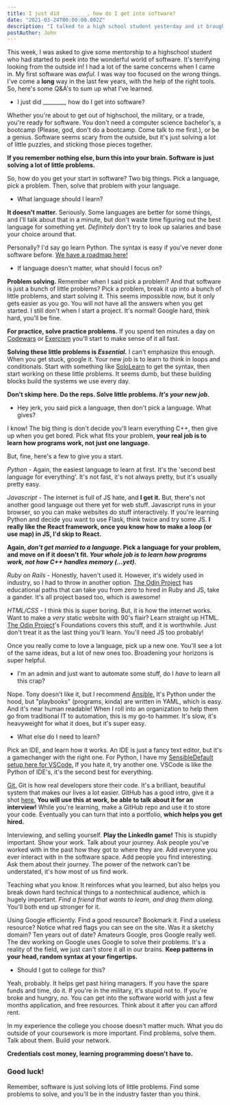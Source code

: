 ```yaml
---
title: I just did ________, how do I get into software?
date: "2021-03-24T00:00:00.002Z"
description: "I talked to a high school student yesterday and it brought up a lot of memories from when I was getting started. Here's how I would do it again."
postAuthor: John
---
```

This week, I was asked to give some mentorship to a highschool student who had started to peek into the wonderful world of software. It's terrifying looking from the outside in! I had a lot of the same concerns when I came in. My first software was *awful*. I was way too focused on the wrong things. I've come a **long** way in the last few years, with the help of the right tools. So, here's some Q&A's to sum up what I've learned.

- I just did \________, how do I get into software?

Whether you're about to get out of highschool, the military, or a trade, you're ready for software. You don't need a computer science bachelor's, a bootcamp (Please, god, don't do a bootcamp. Come talk to me first.), or be a genius. Software seems scary from the outside, but it's just solving a lot of little puzzles, and sticking those pieces together.

**If you remember nothing else, burn this into your brain. Software is just solving a lot of little problems.**

So, how do you get your start in software? Two big things. Pick a language, pick a problem. Then, solve that problem with your language.

- What language should I learn?

**It doesn't matter.** Seriously. Some languages are better for some things, and I'll talk about that in a minute, but don't waste time figuring out the best language for something yet. *Definitely* don't try to look up salaries and base your choice around that.

Personally? I'd say go learn Python. The syntax is easy if you've never done software before. [We have a roadmap here!](/python-powerhouse)

- If language doesn't matter, what should I focus on?

**Problem solving.** Remember when I said pick a problem? And that software is just a bunch of little problems? Pick a problem, break it up into a bunch of little problems, and start solving it. This seems impossible now, but it only gets easier as you go. You will not have all the answers when you get started. I still don't when I start a project. It's normal! Google hard, think hard, you'll be fine.

**For practice, solve practice problems.** If you spend ten minutes a day on [Codewars](https://www.codewars.com/) or [Exercism](https://exercism.io/) you'll start to make sense of it all fast.

**Solving these little problems is *Essential*.** I can't emphasize this enough. When you get stuck, google it. Your new job is to learn to think in loops and conditionals. Start with something like [SoloLearn](http://sololearn.com/) to get the syntax, then start working on these little problems. It seems dumb, but these building blocks build the systems we use every day.

**Don't skimp here. Do the reps. Solve little problems. *It's your new job.***

- Hey jerk, you said pick a language, then don't pick a language. What gives?

I know! The big thing is don't decide you'll learn everything C++, then give up when you get bored. Pick what fits your problem, **your real job is to learn how programs work, not just one language.**

But, fine, here's a few to give you a start.

*Python* - Again, the easiest language to learn at first. It's the 'second best language for everything'. It's not fast, it's not always pretty, but it's usually pretty easy.

*Javascript* - The internet is full of JS hate, and **I get it.** But, there's not another good language out there yet for web stuff. Javascript runs in your browser, so you can make websites do stuff interactively. If you're learning Python and decide you want to use Flask, think twice and try some JS. **I really like the React framework, once you know how to make a loop (or use map) in JS, I'd skip to React.**

**Again, *don't get married to a language*. Pick a language for your problem, and move on if it doesn't fit. *Your whole job is to learn how programs work, not how C++ handles memory (...yet).***

*Ruby on Rails* - Honestly, haven't used it. However, it's widely used in industry, so I had to throw in another option. [The Odin Project](https://www.theodinproject.com/paths) has educational paths that can take you from zero to hired in Ruby and JS, take a gander. It's all project based too, which is awesome!

*HTML/CSS* - I think this is super boring. But, it is how the internet works. Want to make a *very* static website with 90's flair? Learn straight up HTML. [The Odin Project](https://www.theodinproject.com/paths)'s Foundations covers this stuff, and it is worthwhile. Just don't treat it as the last thing you'll learn. You'll need JS too probably!

Once you really come to love a language, pick up a new one. You'll see a lot of the same ideas, but a lot of new ones too. Broadening your horizons is super helpful.

- I'm an admin and just want to automate some stuff, do I *have* to learn all this crap?

Nope. Tony doesn't like it, but I recommend [Ansible.](https://www.ansible.com/) It's Python under the hood, but "playbooks" (programs, kinda) are written in YAML, which is easy. And it's near human readable! When I roll into an organization to help them go from traditional IT to automation, this is my go-to hammer. It's slow, it's heavyweight for what it does, but it's super easy.

- What else do I need to learn?

Pick an IDE, and learn how it works. An IDE is just a fancy text editor, but it's a gamechanger with the right one. For Python, I have my [SensibleDefault setup here for VSCode.](/vscode-defaults) If you hate it, try another one. VSCode is like the Python of IDE's, it's the second best for everything.

[Git.](https://git-scm.com/) Git is how real developers store their code. It's a brilliant, beautiful system that makes our lives a lot easier. GitHub has a good intro, give it a shot [here.](https://lab.github.com/githubtraining/introduction-to-github) **You will use this at work, be able to talk about it for an interview!** While you're learning, make a GitHub repo and use it to store your code. Eventually you can turn that into a portfolio, **which helps you get hired.**

Interviewing, and selling yourself. **Play the LinkedIn game!** This is stupidly important. Show your work. Talk about your journey. Ask people you've worked with in the past how they got to where they are. Add everyone you ever interact with in the software space. Add people you find interesting. Ask them about their journey. The power of the network can't be understated, it's how most of us find work.

Teaching what you know. It reinforces what you learned, but also helps you break down hard technical things to a nontechnical audience, which is hugely important. *Find a friend that wants to learn, and drag them along.* You'll both end up stronger for it.

Using Google efficiently. Find a good resource? Bookmark it. Find a useless resource? Notice what red flags you can see on the site. Was it a sketchy domain? Ten years out of date? Amateurs Google, pros Google really well. The dev working on Google uses Google to solve their problems. It's a reality of the field, we just can't store it all in our brains. **Keep patterns in your head, random syntax at your fingertips.**

- Should I got to college for this?

Yeah, probably. It helps get past hiring managers. If you have the spare funds and time, do it. If you're in the military, it's stupid not to. If you're broke and hungry, *no.* You can get into the software world with just a few months application, and free resources. Think about it after you can afford rent.

In my experience the college you choose doesn't matter much. What you do outside of your coursework is more important. Find problems, solve them. Talk about them. Build your network.

**Credentials cost money, learning programming doesn't have to.**

### Good luck!

Remember, software is just solving lots of little problems. Find some problems to solve, and you'll be in the industry faster than you think.
